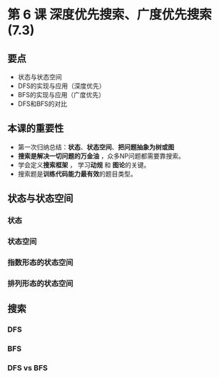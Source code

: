 # 第 6 课 深度优先搜索、广度优先搜索 (7.3)

## 要点
- 状态与状态空间
- DFS的实现与应用（深度优先）
- BFS的实现与应用（广度优先）
- DFS和BFS的对比

## 本课的重要性
- 第一次归纳总结：**状态**、**状态空间**、**把问题抽象为树或图**
- **搜索是解决一切问题的万金油** ，众多NP问题都需要靠搜索。
- 学会定义**搜索框架** ， 学习**动规** 和 **图论**的关键。
- 搜索题是**训练代码能力最有效**的题目类型。

## 状态与状态空间
### 状态
### 状态空间
### 指数形态的状态空间
### 排列形态的状态空间
## 搜索
### DFS
### BFS
### DFS vs BFS
